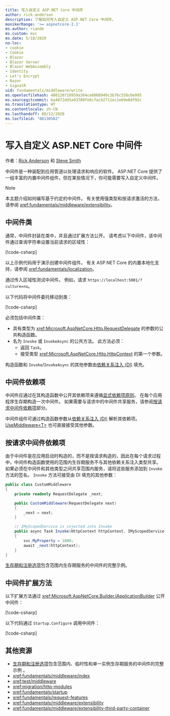 ```yaml
---
title: 写入自定义 ASP.NET Core 中间件
author: rick-anderson
description: 了解如何写入自定义 ASP.NET Core 中间件。
monikerRange: '>= aspnetcore-2.1'
ms.author: riande
ms.custom: mvc
ms.date: 5/18/2020
no-loc:
- cookie
- Cookie
- Blazor
- Blazor Server
- Blazor WebAssembly
- Identity
- Let's Encrypt
- Razor
- SignalR
uid: fundamentals/middleware/write
ms.openlocfilehash: 480120718959a364ce8008949c3b76c558c0e995
ms.sourcegitcommit: ba4872dd5a93780fe6cfacb2711ec1e69e0df92c
ms.translationtype: HT
ms.contentlocale: zh-CN
ms.lasthandoff: 08/12/2020
ms.locfileid: "88130582"
---
```

# <a name="write-custom-aspnet-core-middleware"></a>写入自定义 ASP.NET Core 中间件

作者：[Rick Anderson](https://twitter.com/RickAndMSFT) 和 [Steve Smith](https://ardalis.com/)

中间件是一种装配到应用管道以处理请求和响应的软件。 ASP.NET Core 提供了一组丰富的内置中间件组件，但在某些情况下，你可能需要写入自定义中间件。

> [!NOTE]
> 本主题介绍如何编写基于约定的中间件。 有关使用强类型和按请求激活的方法，请参阅 <xref:fundamentals/middleware/extensibility>。

## <a name="middleware-class"></a>中间件类

通常，中间件封装在类中，并且通过扩展方法公开。 请考虑以下中间件，该中间件通过查询字符串设置当前请求的区域性：

[!code-csharp[](write/snapshot/StartupCulture.cs)]

以上示例代码用于演示创建中间件组件。 有关 ASP.NET Core 的内置本地化支持，请参阅 <xref:fundamentals/localization>。

通过传入区域性测试中间件。 例如，请求 `https://localhost:5001/?culture=no`。

以下代码将中间件委托移动到类：

[!code-csharp[](write/snapshot/RequestCultureMiddleware.cs)]

必须包括中间件类：

* 具有类型为 <xref:Microsoft.AspNetCore.Http.RequestDelegate> 的参数的公共构造函数。
* 名为 `Invoke` 或 `InvokeAsync` 的公共方法。 此方法必须：
  * 返回 `Task`。
  * 接受类型 <xref:Microsoft.AspNetCore.Http.HttpContext> 的第一个参数。
  
构造函数和 `Invoke`/`InvokeAsync` 的其他参数由[依赖关系注入 (DI)](xref:fundamentals/dependency-injection) 填充。

## <a name="middleware-dependencies"></a>中间件依赖项

中间件应通过在其构造函数中公开其依赖项来遵循[显式依赖项原则](/dotnet/standard/modern-web-apps-azure-architecture/architectural-principles#explicit-dependencies)。 在每个应用程序生存期构造一次中间件。 如果需要与请求中的中间件共享服务，请参阅[按请求中间件依赖项](#per-request-middleware-dependencies)部分。

中间件组件可通过构造函数参数从[依赖关系注入 (DI)](xref:fundamentals/dependency-injection) 解析其依赖项。 [UseMiddleware&lt;T&gt;](/dotnet/api/microsoft.aspnetcore.builder.usemiddlewareextensions.usemiddleware#Microsoft_AspNetCore_Builder_UseMiddlewareExtensions_UseMiddleware_Microsoft_AspNetCore_Builder_IApplicationBuilder_System_Type_System_Object___) 也可直接接受其他参数。

## <a name="per-request-middleware-dependencies"></a>按请求中间件依赖项

由于中间件是在应用启动时构造的，而不是按请求构造的，因此在每个请求过程中，中间件构造函数使用的范围内生存期服务不与其他依赖关系注入类型共享。 如果必须在中间件和其他类型之间共享范围内服务，请将这些服务添加到 `Invoke` 方法的签名。 `Invoke` 方法可接受由 DI 填充的其他参数：

```csharp
public class CustomMiddleware
{
    private readonly RequestDelegate _next;

    public CustomMiddleware(RequestDelegate next)
    {
        _next = next;
    }

    // IMyScopedService is injected into Invoke
    public async Task Invoke(HttpContext httpContext, IMyScopedService svc)
    {
        svc.MyProperty = 1000;
        await _next(httpContext);
    }
}
```

[生存期和注册选项](xref:fundamentals/dependency-injection#lifetime-and-registration-options)包含范围内生存期服务的中间件的完整示例。

## <a name="middleware-extension-method"></a>中间件扩展方法

以下扩展方法通过 <xref:Microsoft.AspNetCore.Builder.IApplicationBuilder> 公开中间件：

[!code-csharp[](write/snapshot/RequestCultureMiddlewareExtensions.cs)]

以下代码通过 `Startup.Configure` 调用中间件：

[!code-csharp[](write/snapshot/Startup.cs?highlight=5)]

## <a name="additional-resources"></a>其他资源

* [生存期和注册选项](xref:fundamentals/dependency-injection#lifetime-and-registration-options)包含范围内、临时性和单一实例生存期服务的中间件的完整示例  。
* <xref:fundamentals/middleware/index>
* <xref:test/middleware>
* <xref:migration/http-modules>
* <xref:fundamentals/startup>
* <xref:fundamentals/request-features>
* <xref:fundamentals/middleware/extensibility>
* <xref:fundamentals/middleware/extensibility-third-party-container>
